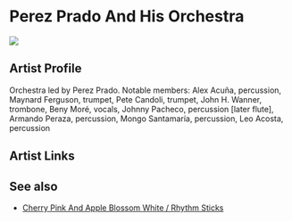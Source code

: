 # Perez Prado And His Orchestra

![](../../asssets/artists/Perez_Prado_And_His_Orchestra.png)

## Artist Profile

Orchestra led by Perez Prado. 
Notable members: Alex Acuña, percussion, Maynard Ferguson, trumpet, Pete Candoli, trumpet, John H. Wanner, trombone, Beny Moré, vocals, Johnny Pacheco, percussion [later flute], Armando Peraza, percussion, Mongo Santamaría, percussion, Leo Acosta, percussion

## Artist Links



## See also

- [Cherry Pink And Apple Blossom White / Rhythm Sticks](Perez_Prado_And_His_Orchestra-Cherry_Pink_And_Apple_Blossom_White_-_Rhythm_Sticks.md)
